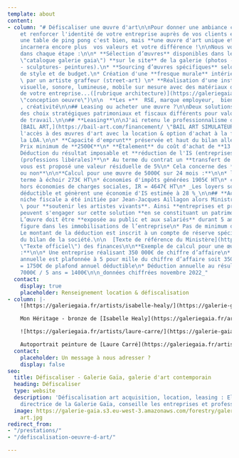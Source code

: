 ```yaml
---
template: about
content:
- column: "# Défiscaliser une œuvre d'art\n\nPour donner une ambiance chaleureuse
    et renforcer l'identité de votre entreprise auprès de vos clients et collaborateurs
    une table de ping pong c'est bien, mais **une œuvre d'art unique et originale**
    incarnera encore plus  vos valeurs et votre différence !\n\nNous vous accompagnons
    dans chaque étape :\n\n* **Sélection d’œuvres** disponibles dans le [**catalogue**](https://galeriegaia.fr/catalogue/
    \"catalogue galerie gaia\") **sur le site** de la galerie (photos - sérigraphies
    - sculptures- peintures).\n* **Sourcing d’œuvres spécifiques** selon vos critères
    de style et de budget.\n* Création d'une **fresque murale** intérieure ou extérieure,
    \ par un artiste graffeur (street-art) \n* **Réalisation d'une installation**
    visuelle, sonore, lumineuse, mobile sur mesure avec des matériaux de recyclage
    de votre entreprise...([rubrique architecture)](https://galeriegaia.fr/about/immobilier-architecture/
    \"conception oeuvre\")\n\n  **Les +**  RSE, marque employeur,  bien-être au travail
    , créativité\n\n## Leasing ou acheter une œuvre ?\n\nDeux solutions adaptées à
    des choix stratégiques patrimoniaux et fiscaux différents pour valoriser vos espaces
    de travail.\n\n## **Leasing**\n\nJ'ai retenu le professionnalisme de la société
    [BAIL ART,](https://bail-art.com/financement/ \"BAIL ART SIMULATEUR\") pour faciliter
    l'accès à des œuvres d'art avec la location & option d'achat à la fin du contrat,
    la LOA.\n\n* **Capacité d'emprunt** préservée et haut du bilan allégé (hors IFRS)\n*
    Prix minimum de **2500€**\n* **Étalement** du coût d'achat de **13 à 48 mois**\n*
    Déduction du résultat imposable et **réduction de l'IS (entreprises)** ou **IRPP
    (professions libérales)**\n* Au terme du contrat un **transfert de propriété**
    vous est proposé une valeur résiduelle de 5%\n* Cela concerne des **artistes vivants
    ou non**\n\n**Calcul pour une œuvre de 5000€ sur 24 mois :**\n\n* loyer mensuel
    terme à échoir 273€ HT\n* économies d'impôts générées 1905€ HT\n* coût global
    hors économies de charges sociales, IR = 4647€ HT\n* _Les loyers sont une charge
    déductible et génèrent une économie d'IS estimée à 28 %_\n\n## **Achat en défiscalisation**\n\nCette
    niche fiscale a été initiée par Jean-Jacques Aillagon alors Ministre de la Culture
    \ pour **soutenir les artistes vivants**. Ainsi **entreprises et professions libérales**
    peuvent s'engager sur cette solution **en se constituant un patrimoine.**\n\n*
    L’œuvre doit être **exposée au public et aux salariés** durant 5 ans\n* L’œuvre
    figure dans les immobilisations de l’entreprise\n* Pas de minimum de valeur d'acquisition\n*
    Le montant de la déduction est inscrit à un compte de réserve spéciale au passif
    du bilan de la société.\n\n  [Texte de référence du Ministère](https://www.service-public.fr/professionnels-entreprises/vosdroits/F32914
    \"Texte officiel\") des finances\n\n**Exemple de calcul pour une œuvre de 7000€
    :**\n\n* Une entreprise réalisant 350 000€ de chiffre d’affaire\n* La déduction
    annuelle est plafonnée à 5 pour mille du chiffre d’affaire soit 350 000 x 0,005
    = 1750€ de plafond annuel déductible\n* Déduction annuelle au résultat fiscal
    7000€ / 5 ans = 1400€\n\n_données chiffrées novembre 2022_"
  contact:
    display: true
    placeholder: Renseignement location & défiscalisation
- column: |-
    ![https://galeriegaia.fr/artists/isabelle-healy/](https://galerie-gaia.s3.eu-west-3.amazonaws.com/forestry/galerie-gaia-isabelle-healy-notre heritage seul.png "ISABELLE HEALY DEFISCALISATION OEUVRE ART")

    Mon Héritage - bronze de [Isabelle Healy](https://galeriegaia.fr/artists/isabelle-healy/ "isabelle healy")

    ![https://galeriegaia.fr/artists/laure-carre/](https://galerie-gaia.s3.eu-west-3.amazonaws.com/forestry/galerie-gaia-cosentino-laure carre rose.jpg "LAURE CARRE COSENTINO PARIS")

    Autoportrait peinture de [Laure Carré](https://galeriegaia.fr/artists/laure-carre/ "laure carré") - Showroom Cosentino Paris
  contact:
    placeholder: Un message à nous adresser ?
    display: false
seo:
  title: Défiscaliser - Galerie Gaïa, galerie d'art contemporain
  heading: Défiscaliser
  type: website
  description: 'Défiscalisation art acquisition, location, leasing : Elisabeth Givre,
    directrice de la Galerie Gaïa, conseille les entreprises et professions libérales.'
  image: https://galerie-gaia.s3.eu-west-3.amazonaws.com/forestry/galeriegaia-defiscalisation-location-leasing
    art.jpg
redirect_from:
- "/prestations/"
- "/defiscalisation-oeuvre-d-art/"

---
```

